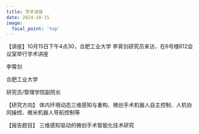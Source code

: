 ```yaml
---
title: 学术讲座
date: 2024-10-15
image:
  focal_point: 'top'
---
```


【讲座】10月15日下午4点30，合肥工业大学 李宵剑研究员来访，在6号楼612会议室举行学术讲座

<!--more-->

李霄剑

合肥工业大学

研究员/管理学院副院长

【研究方向】 体内环境动态三维感知与重构、微创手术机器人自主控制、人机协同操控、微米机器人导航控制等

【报告题目】 三维感知驱动的微创手术智能化技术研究


